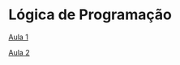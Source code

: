 # Lógica de Programação

[Aula 1](https://github.com/marcelobarbieri/js_logica/tree/main/LogicaDeProgramacao/Aula%201)

[Aula 2](https://github.com/marcelobarbieri/js_logica/tree/main/LogicaDeProgramacao/Aula%202)
